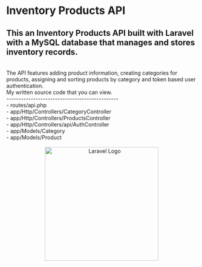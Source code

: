 # Inventory Products API

## This an Inventory Products API built with Laravel with a MySQL database that manages and stores inventory records.
<br>
The API features adding product information, creating categories for products, assigning and sorting products by category and token based user authentication.
<br>
My written source code that you can view.
<br>
----------------------------------------------
<br>
- routes/api.php
<br>
- app/Http/Controllers/CategoryController
<br>
- app/Http/Controllers/ProductsController
<br>
- app/Http/Controllers/api/AuthController
<br>
- app/Models/Category
<br>
- app/Models/Product
<br><br>
<div style="text-align:center"><img src="https://raw.githubusercontent.com/laravel/art/master/logo-lockup/5%20SVG/2%20CMYK/1%20Full%20Color/laravel-logolockup-cmyk-red.svg" width="300" alt="Laravel Logo"></div>